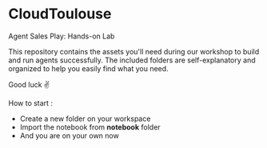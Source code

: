 # CloudToulouse
Agent Sales Play: Hands-on Lab

This repository contains the assets you'll need during our workshop to build and run agents successfully.
The included folders are self-explanatory and organized to help you easily find what you need.

Good luck ✌️

How to start :
 - Create a new folder on your workspace
 - Import the notebook from **notebook** folder
 - And you are on your own now
